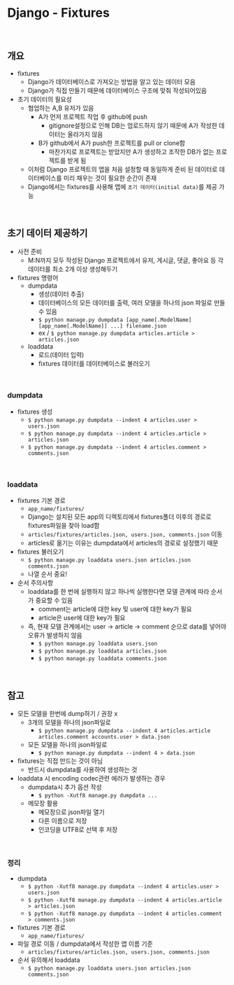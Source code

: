 # Django - Fixtures

<br/>

## 개요
- fixtures
  - Django가 데이터베이스로 가져오는 방법을 알고 있는 데이터 모음
  - Django가 직접 만들기 때문에 데이터베이스 구조에 맞춰 작성되어있음
- 초기 데이터의 필요성
  - 협업하는 A,B 유저가 있음
    - A가 먼저 프로젝트 작업 후 github에 push
      - gitignore설정으로 인해 DB는 업로드하지 않기 때문에 A가 작성한 데이터는 올라가지 않음
    - B가 github에서 A가 push한 프로젝트를 pull or clone함
      - 마찬가지로 프로젝트는 받았지만 A가 생성하고 조작한 DB가 없는 프로젝트를 받게 됨
  - 이처럼 Django 프로젝트의 앱을 처음 설정할 때 동일하게 준비 된 데이터로 데이터베이스를 미리 채우는 것이 필요한 순간이 존재
  - Django에서는 fixtures를 사용해 앱에 `초기 데이터(initial data)`를 제공 가능

<br/>

## 초기 데이터 제공하기
- 사전 준비
  - M:N까지 모두 작성된 Django 프로젝트에서 유저, 게시글, 댓글, 좋아요 등 각 데이터를 최소 2개 이상 생성해두기
- fixtures 명령어
  - dumpdata
    - 생성(데이터 추출)
    - 데이터베이스의 모든 데이터를 출력, 여러 모델을 하나의 json 파일로 만들 수 있음
    - `$ python manage.py dumpdata [app_name[.ModelName] [app_name[.ModelName]] ...] filename.json`
    - ex / `$ python manage.py dumpdata articles.article > articles.json`
  - loaddata
    - 로드(데이터 입력)
    - fixtures 데이터를 데이터베이스로 불러오기

<br/>

### dumpdata
  - fixtures 생성
    - `$ python manage.py dumpdata --indent 4 articles.user > users.json`
    - `$ python manage.py dumpdata --indent 4 articles.article > articles.json`
    - `$ python manage.py dumpdata --indent 4 articles.comment > comments.json`

<br/>

### loaddata
  - fixtures 기본 경로
    - `app_name/fixtures/`
    - Django는 설치된 모든 app의 디렉토리에서 fixtures폴더 이후의 경로로 fixtures파일을 찾아 load함
    - `articles/fixtures/articles.json, users.json, comments.json` 이동
    - articles로 옮기는 이유는 dumpdata에서 articles의 경로로 설정했기 때문
  - fixtures 불러오기
    - `$ python manage.py loaddata users.json articles.json comments.json`
    - 나열 순서 중요!
  - 순서 주의사항
    - loaddata를 한 번에 실행하지 않고 하나씩 실행한다면 모델 관계에 따라 순서가 중요할 수 있음
      - comment는 article에 대한 key 및 user에 대한 key가 필요
      - article은 user에 대한 key가 필요
    - 즉, 현재 모델 관계에서는 user -> article -> comment 순으로 data를 넣어야 오류가 발생하지 않음
      - `$ python manage.py loaddata users.json`
      - `$ python manage.py loaddata articles.json`
      - `$ python manage.py loaddata comments.json`

<br/>

## 참고
- 모든 모델을 한번에 dump하기 / 권장 x
  - 3개의 모델을 하나의 json파일로
    - `$ python manage.py dumpdata --indent 4 articles.article articles.comment accounts.user > data.json`
  - 모든 모델을 하나의 json파일로
    - `$ python manage.py dumpdata --indent 4 > data.json`
- fixtures는 직접 만드는 것이 아님
  - 반드시 dumpdata를 사용하여 생성하는 것
- loaddata 시 encoding codec관련 에러가 발생하는 경우
  - dumpdata시 추가 옵션 작성
    - `$ python -Xutf8 manage.py dumpdata ...`
  - 메모장 활용
    - 메모장으로 json파일 열기
    - 다른 이름으로 저장
    - 인코딩을 UTF8로 선택 후 저장

<br/>

### 정리
- dumpdata
  - `$ python -Xutf8 manage.py dumpdata --indent 4 articles.user > users.json`
  - `$ python -Xutf8 manage.py dumpdata --indent 4 articles.article > articles.json`
  - `$ python -Xutf8 manage.py dumpdata --indent 4 articles.comment > comments.json`
- fixtures 기본 경로
    - `app_name/fixtures/`
- 파일 경로 이동 / dumpdata에서 작성한 앱 이름 기준
    - `articles/fixtures/articles.json, users.json, comments.json`
- 순서 유의해서 loaddata
  - `$ python manage.py loaddata users.json articles.json comments.json`